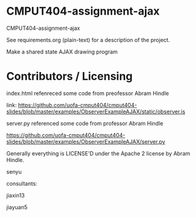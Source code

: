 CMPUT404-assignment-ajax
==============================

CMPUT404-assignment-ajax

See requirements.org (plain-text) for a description of the project.

Make a shared state AJAX drawing program

Contributors / Licensing
========================
index.html refenreced some code from preofessor Abram Hindle

link: https://github.com/uofa-cmput404/cmput404-slides/blob/master/examples/ObserverExampleAJAX/static/observer.js

server.py referenced some code from professor Abram Hindle

https://github.com/uofa-cmput404/cmput404-slides/blob/master/examples/ObserverExampleAJAX/server.py

Generally everything is LICENSE'D under the Apache 2 license by Abram Hindle.

senyu

consultants:

jiaxin13

jiayuan5

